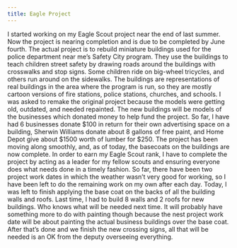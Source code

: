 ```yaml
---
title: Eagle Project
---
```

I started working on my Eagle Scout project near the end of last summer.  Now the project is nearing completion and is due to be completed by June fourth.  The actual project is to rebuild miniature buildings used for the police department near me’s Safety City program.  They use the buildings to teach children street safety by drawing roads around the buildings with crosswalks and stop signs. Some children ride on big-wheel tricycles, and others run around on the sidewalks. The buildings are representations of real buildings in the area where the program is run, so they are mostly cartoon versions of fire stations, police stations, churches, and schools. I was asked to remake the original project because the models were getting old, outdated, and needed repainted. The new buildings will be models of the businesses which donated money to help fund the project. So far, I have had 6 businesses donate $100 in return for their own advertising space on a building, Sherwin Williams donate about 8 gallons of free paint, and Home Depot give about $1500 worth of lumber for $250. The project has been moving along smoothly, and, as of today, the basecoats on the buildings are now complete. In order to earn my Eagle Scout rank, I have to complete the project by acting as a leader for my fellow scouts and ensuring everyone does what needs done in a timely fashion. So far, there have been two project work dates in which the weather wasn’t very good for working, so I have been left to do the remaining work on my own after each day. Today, I was left to finish applying the base coat on the backs of all the building walls and roofs. Last time, I had to build 8 walls and 2 roofs for new buildings. Who knows what will be needed next time. It will probably have something more to do with painting though because the nest project work date will be about painting the actual business buildings over the base coat. After that’s done and we finish the new crossing signs, all that will be needed is an OK from the deputy overseeing everything.
